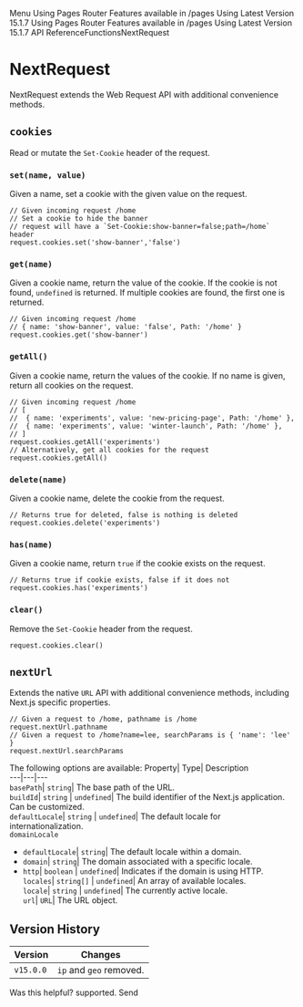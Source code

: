 Menu
Using Pages Router
Features available in /pages
Using Latest Version
15.1.7
Using Pages Router
Features available in /pages
Using Latest Version
15.1.7
API ReferenceFunctionsNextRequest
# NextRequest
NextRequest extends the Web Request API with additional convenience methods.
## `cookies`
Read or mutate the `Set-Cookie` header of the request.
### `set(name, value)`
Given a name, set a cookie with the given value on the request.
```
// Given incoming request /home
// Set a cookie to hide the banner
// request will have a `Set-Cookie:show-banner=false;path=/home` header
request.cookies.set('show-banner','false')
```

### `get(name)`
Given a cookie name, return the value of the cookie. If the cookie is not found, `undefined` is returned. If multiple cookies are found, the first one is returned.
```
// Given incoming request /home
// { name: 'show-banner', value: 'false', Path: '/home' }
request.cookies.get('show-banner')
```

### `getAll()`
Given a cookie name, return the values of the cookie. If no name is given, return all cookies on the request.
```
// Given incoming request /home
// [
//  { name: 'experiments', value: 'new-pricing-page', Path: '/home' },
//  { name: 'experiments', value: 'winter-launch', Path: '/home' },
// ]
request.cookies.getAll('experiments')
// Alternatively, get all cookies for the request
request.cookies.getAll()
```

### `delete(name)`
Given a cookie name, delete the cookie from the request.
```
// Returns true for deleted, false is nothing is deleted
request.cookies.delete('experiments')
```

### `has(name)`
Given a cookie name, return `true` if the cookie exists on the request.
```
// Returns true if cookie exists, false if it does not
request.cookies.has('experiments')
```

### `clear()`
Remove the `Set-Cookie` header from the request.
```
request.cookies.clear()
```

## `nextUrl`
Extends the native `URL` API with additional convenience methods, including Next.js specific properties.
```
// Given a request to /home, pathname is /home
request.nextUrl.pathname
// Given a request to /home?name=lee, searchParams is { 'name': 'lee' }
request.nextUrl.searchParams
```

The following options are available:
Property| Type| Description  
---|---|---  
`basePath`| `string`| The base path of the URL.  
`buildId`| `string` | `undefined`| The build identifier of the Next.js application. Can be customized.  
`defaultLocale`| `string` | `undefined`| The default locale for internationalization.  
`domainLocale`  
- `defaultLocale`| `string`| The default locale within a domain.  
- `domain`| `string`| The domain associated with a specific locale.  
- `http`| `boolean` | `undefined`| Indicates if the domain is using HTTP.  
`locales`| `string[]` | `undefined`| An array of available locales.  
`locale`| `string` | `undefined`| The currently active locale.  
`url`| `URL`| The URL object.  
## Version History
Version| Changes  
---|---  
`v15.0.0`| `ip` and `geo` removed.  
Was this helpful?
supported.
Send
